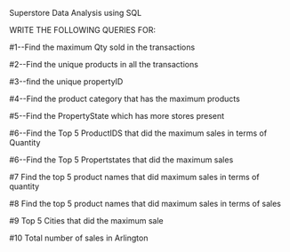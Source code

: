 
Superstore Data Analysis using SQL

WRITE THE FOLLOWING QUERIES FOR:

#1--Find the maximum Qty sold in the transactions

#2--Find the unique products in all the transactions

#3--find the unique propertyID

#4--Find the product category that has the maximum products

#5--Find the PropertyState which has more stores present

#6--Find the Top 5 ProductIDS that did the maximum sales in terms of Quantity

#6--Find the Top 5 Propertstates that did the maximum sales 

#7 Find the top 5 product names that did maximum sales in terms of quantity

#8 Find the top 5 product names that did maximum sales in terms of sales

#9 Top 5 Cities that did the maximum sale
 
#10 Total number of sales in Arlington
 

 

